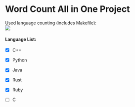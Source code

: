 # Word Count All in One Project
Used language counting (includes Makefile):   
[![](https://img.shields.io/github/languages/count/yescafe/WordCountAllInOne.svg)](https://github.com/yescafe/WordCountAllInOne)  

#### Language List:  
- [x] C++
- [x] Python
- [x] Java
- [x] Rust
- [x] Ruby
- [ ] C

